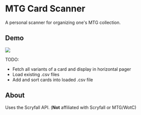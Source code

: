 # MTG Card Scanner
A personal scanner for organizing one's MTG collection.
## Demo
![](https://github.com/miriameisenhofer/mtg-cardscanner/blob/main/Screen_recording_20240916_171520.gif)

TODO:
- Fetch all variants of a card and display in horizontal pager
- Load existing .csv files
- Add and sort cards into loaded .csv file
## About
Uses the Scryfall API. (**Not** affiliated with Scryfall or MTG/WotC)
